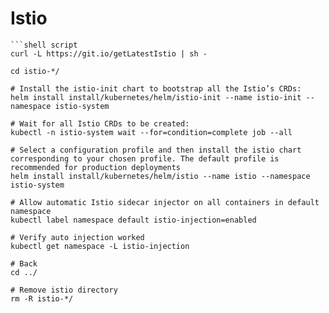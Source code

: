 # Istio



```text
```shell script
curl -L https://git.io/getLatestIstio | sh -

cd istio-*/

# Install the istio-init chart to bootstrap all the Istio’s CRDs:
helm install install/kubernetes/helm/istio-init --name istio-init --namespace istio-system

# Wait for all Istio CRDs to be created:
kubectl -n istio-system wait --for=condition=complete job --all
```

```shell script
# Select a configuration profile and then install the istio chart corresponding to your chosen profile. The default profile is recommended for production deployments
helm install install/kubernetes/helm/istio --name istio --namespace istio-system

# Allow automatic Istio sidecar injector on all containers in default namespace
kubectl label namespace default istio-injection=enabled

# Verify auto injection worked
kubectl get namespace -L istio-injection

# Back
cd ../

# Remove istio directory
rm -R istio-*/
```
```

